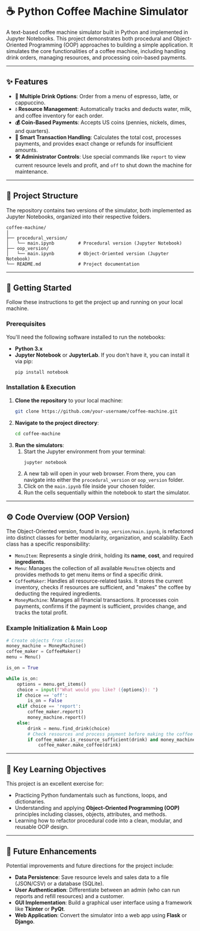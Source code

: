 # ☕ Python Coffee Machine Simulator

A text-based coffee machine simulator built in Python and implemented in Jupyter Notebooks. This project demonstrates both procedural and Object-Oriented Programming (OOP) approaches to building a simple application. It simulates the core functionalities of a coffee machine, including handling drink orders, managing resources, and processing coin-based payments.

-----

## ✨ Features

  * **📝 Multiple Drink Options**: Order from a menu of espresso, latte, or cappuccino.
  * **💧 Resource Management**: Automatically tracks and deducts water, milk, and coffee inventory for each order.
  * **💰 Coin-Based Payments**: Accepts US coins (pennies, nickels, dimes, and quarters).
  * **🔄 Smart Transaction Handling**: Calculates the total cost, processes payments, and provides exact change or refunds for insufficient amounts.
  * **🛠️ Administrator Controls**: Use special commands like `report` to view current resource levels and profit, and `off` to shut down the machine for maintenance.

-----

## 📂 Project Structure

The repository contains two versions of the simulator, both implemented as Jupyter Notebooks, organized into their respective folders.

```
coffee-machine/
│
├── procedural_version/
│   └── main.ipynb         # Procedural version (Jupyter Notebook)
├── oop_version/
│   └── main.ipynb         # Object-Oriented version (Jupyter Notebook)
└── README.md              # Project documentation
```

-----

## 🚀 Getting Started

Follow these instructions to get the project up and running on your local machine.

### Prerequisites

You'll need the following software installed to run the notebooks:

  * **Python 3.x**
  * **Jupyter Notebook** or **JupyterLab**. If you don't have it, you can install it via pip:
    ```bash
    pip install notebook
    ```

### Installation & Execution

1.  **Clone the repository** to your local machine:
    ```bash
    git clone https://github.com/your-username/coffee-machine.git
    ```
2.  **Navigate to the project directory**:
    ```bash
    cd coffee-machine
    ```
3.  **Run the simulators**:
    1.  Start the Jupyter environment from your terminal:
        ```bash
        jupyter notebook
        ```
    2.  A new tab will open in your web browser. From there, you can navigate into either the `procedural_version` or `oop_version` folder.
    3.  Click on the `main.ipynb` file inside your chosen folder.
    4.  Run the cells sequentially within the notebook to start the simulator.

-----

## ⚙️ Code Overview (OOP Version)

The Object-Oriented version, found in `oop_version/main.ipynb`, is refactored into distinct classes for better modularity, organization, and scalability. Each class has a specific responsibility:

  * `MenuItem`: Represents a single drink, holding its **name**, **cost**, and required **ingredients**.
  * `Menu`: Manages the collection of all available `MenuItem` objects and provides methods to get menu items or find a specific drink.
  * `CoffeeMaker`: Handles all resource-related tasks. It stores the current inventory, checks if resources are sufficient, and "makes" the coffee by deducting the required ingredients.
  * `MoneyMachine`: Manages all financial transactions. It processes coin payments, confirms if the payment is sufficient, provides change, and tracks the total profit.

### Example Initialization & Main Loop

```python
# Create objects from classes
money_machine = MoneyMachine()
coffee_maker = CoffeeMaker()
menu = Menu()

is_on = True

while is_on:
    options = menu.get_items()
    choice = input(f"What would you like? ({options}): ")
    if choice == 'off':
        is_on = False
    elif choice == 'report':
        coffee_maker.report()
        money_machine.report()
    else:
        drink = menu.find_drink(choice)
        # Check resources and process payment before making the coffee
        if coffee_maker.is_resource_sufficient(drink) and money_machine.make_payment(drink.cost):
            coffee_maker.make_coffee(drink)
```

-----

## 🎯 Key Learning Objectives

This project is an excellent exercise for:

  * Practicing Python fundamentals such as functions, loops, and dictionaries.
  * Understanding and applying **Object-Oriented Programming (OOP)** principles including classes, objects, attributes, and methods.
  * Learning how to refactor procedural code into a clean, modular, and reusable OOP design.

-----

## 🔮 Future Enhancements

Potential improvements and future directions for the project include:

  * **Data Persistence**: Save resource levels and sales data to a file (JSON/CSV) or a database (SQLite).
  * **User Authentication**: Differentiate between an admin (who can run reports and refill resources) and a customer.
  * **GUI Implementation**: Build a graphical user interface using a framework like **Tkinter** or **PyQt**.
  * **Web Application**: Convert the simulator into a web app using **Flask** or **Django**.
